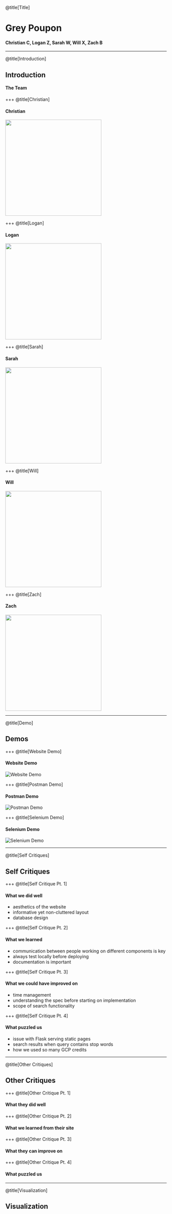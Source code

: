 @title[Title]
# Grey Poupon
#### Christian C, Logan Z, Sarah W, Will X, Zach B

---
@title[Introduction]
## Introduction
#### The Team

+++
@title[Christian]
#### Christian
<img src="https://cjcarrollsite.files.wordpress.com/2017/09/7-copy2.jpg" width="300" height="300" />

+++
@title[Logan]
#### Logan 
<img src="https://loganzartman.github.io/sweblog17/profile.jpg" width="300" height="300" />

+++
@title[Sarah]
#### Sarah
<img src="https://swesushi.files.wordpress.com/2017/01/img_7694.jpg?w=644&zoom=2" width="300" height="300" />

+++
@title[Will]
#### Will
<img src="https://xillwu.files.wordpress.com/2017/01/12967276_10206096418031215_1083369949972101586_o.jpg" width="300" height="300" />

+++
@title[Zach]
#### Zach
<img src="https://hodlandstress.files.wordpress.com/2017/09/cropped-headshot1.png" width="300" height="300" />

---
@title[Demo]
## Demos

+++
@title[Website Demo]
#### Website Demo
![Website Demo](https://youtube.com/embed/eyZW7hbXPdI)

+++
@title[Postman Demo]
#### Postman Demo
![Postman Demo](https://youtube.com/embed/bC6hke2j6XE)

+++
@title[Selenium Demo]
#### Selenium Demo
![Selenium Demo]()

---
@title[Self Critiques]
## Self Critiques

+++
@title[Self Critique Pt. 1]
#### What we did well
* aesthetics of the website
* informative yet non-cluttered layout
* database design

+++
@title[Self Critique Pt. 2]
#### What we learned
* communication between people working on different components is key
* always test locally before deploying
* documentation is important

+++
@title[Self Critique Pt. 3]
#### What we could have improved on
* time management
* understanding the spec before starting on implementation
* scope of search functionality

+++
@title[Self Critique Pt. 4]
#### What puzzled us
* issue with Flask serving static pages
* search results when query contains stop words
* how we used so many GCP credits

---
@title[Other Critiques]
## Other Critiques

+++
@title[Other Critique Pt. 1]
#### What they did well

+++
@title[Other Critique Pt. 2]
#### What we learned from their site

+++
@title[Other Critique Pt. 3]
#### What they can improve on

+++
@title[Other Critique Pt. 4]
#### What puzzled us

---
@title[Visualization]
## Visualization

